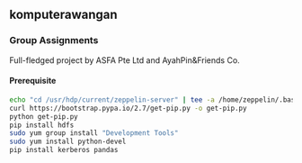 ## komputerawangan ##
### Group Assignments ###


Full-fledged project by ASFA Pte Ltd and AyahPin&Friends Co.

#### Prerequisite ####
````bash
echo "cd /usr/hdp/current/zeppelin-server" | tee -a /home/zeppelin/.bashrc
curl https://bootstrap.pypa.io/2.7/get-pip.py -o get-pip.py
python get-pip.py
pip install hdfs
sudo yum group install "Development Tools"
sudo yum install python-devel
pip install kerberos pandas

````
